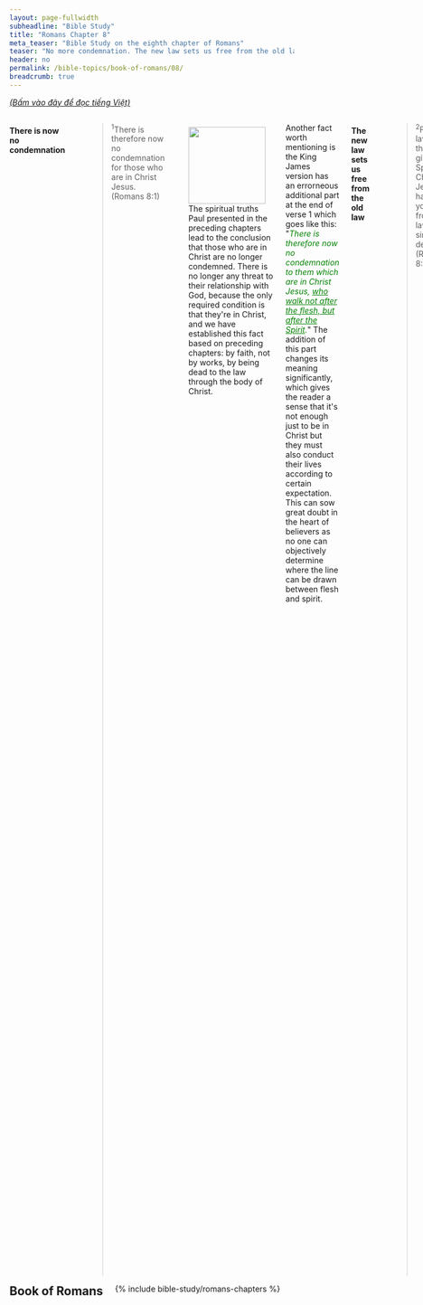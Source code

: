 ```yaml
---
layout: page-fullwidth
subheadline: "Bible Study"
title: "Romans Chapter 8"
meta_teaser: "Bible Study on the eighth chapter of Romans"
teaser: "No more condemnation. The new law sets us free from the old law. True meaning of walking after the flesh. Where is the focus of your faith? Who walks after the flesh? The spirit lives but the flesh is dead. The Spirit gives life. The debt of the flesh is fully paid. Do not rely on the flesh to achieve God's righteousness. Sealed by the Spirit. Peace in Christ. Suffering with Christ--the true meaning. Waiting for the day of deliverance from the bondage of decay. The Spirit prays for us. Those who are called by God. God's love is undefeatable."
header: no
permalink: /bible-topics/book-of-romans/08/
breadcrumb: true
---
```

<!--more-->
<p style="font-style: italic;"><a href="{{ site.projectname }}/hoc-kinh-thanh/sach-ro-ma/08/">(Bấm vào đây để đọc tiếng Việt)</a></p>
<div class="row">
<div class="medium-8 columns">

<!-- MAIN TEXT -->
<h4 abp="1953"><strong>There is now no condemnation<br /></strong></h4>
<p style="text-align: left;" abp="1960"><strong></strong><blockquote><sup abp="1961">1</sup>There is therefore now no condemnation for those who are in Christ Jesus. (Romans 8:1) </blockquote></p>
<div>
<p>
<img alt src="{{ site.baseurl }}/images/no-condemnation.jpg" style="border: 0px none; margin: 7px 15px 0px 0px; max-width: 100%; height: 136px; padding: 0px; float: left;">
<p style="text-align: left;" abp="1968">The spiritual truths Paul presented in the preceding chapters lead to the conclusion that those who are in Christ are no longer condemned. There is no longer any threat to their relationship with God, because the only required condition is that they're in Christ, and we have established this fact based on preceding chapters: by faith, not by works, by being dead to the law through the body of Christ.</p>
</p>
</div>
<p style="text-align: left;" abp="1968">Another fact worth mentioning is the King James version has an errorneous additional part at the end of verse 1 which goes like this: "<span style="color: #008000;"><em>There is therefore now no condemnation to them which are in Christ Jesus, <span style="text-decoration: underline;">who walk not after the flesh, but after the Spirit</span>.</em></span>" The addition of this part changes its meaning significantly, which gives the reader a sense that it's not enough just to be in Christ but they must also conduct their lives according to certain expectation. This can sow great doubt in the heart of believers as no one can objectively determine where the line can be drawn between flesh and spirit.<br /><br /></p>
<h4 style="text-align: left;" abp="1996"><strong>The new law sets us free from the old law</strong></h4>
<p style="text-align: left;" abp="1996"><blockquote><sup>2</sup>For the law of the life-giving Spirit in Christ Jesus has set you free from the law of sin and death. (Romans 8:2)</blockquote></p>
<p style="text-align: left;" abp="1996">In relation to the law, we normally think of rules, statutes, do's and don'ts, something that helps us maintain a relationship with God. But this passage shows us two kinds of law, the law of the Spirit of life, and the law of sin and death. The large majority of us have read or heard of the law of the spirit of life, but considers it just a doctrine, a point of theology, for books, for study, and for exams in seminary. But when it comes to Christian living, the law of sin and death is exclusively used, but few know where it ultimately leads. But if you read verse 2 carefully, you'd have seen that the life-giving law sets you free from the other law, which Paul accurately calls the law of sin and death.</p>
<p style="text-align: left;" abp="1996">One law leads to life, while the other leads to death, the question is why does the majority choose death? Is this death law the wide road that leads to death but many choose to follow it? (Matthew 7:14) Why are there so few sermons that focus on the law of the Spirit of life?</p>
<h4 style="text-align: left;" abp="1996"><strong>The true meaning of walking according to the flesh</strong></h4>
<p style="text-align: left;" abp="1996"><blockquote><sup>3</sup>For God achieved what the law could not do because it was weakened through the flesh. By sending his own Son in the likeness of sinful flesh and concerning sin, he condemned sin in the flesh, <sup>4</sup>so that the righteous requirement of the law may be fulfilled in us, who do not walk according to the flesh but according to the Spirit.&nbsp; (Romans 8:3-4) </blockquote></p>
<p style="text-align: left;" abp="1996">What was it that the law could not do? What else is more important than to be considered righteous in the sight of God? And what is more important than (eternal) life? Paul wrote in the last part of chapter 7 that the flesh cannot fulfill the requirements of the law, therefore God sent his only begotten Son to do what we couldn't, or to use one Paul's favorite expression, what the law cannot accomplish through man of flesh and blood.</p>
<p style="text-align: left;" abp="1996">What does it mean to "walk according to the flesh?" To "walk according to the Spirit?" We must first define "according to," or "patterned after."&nbsp; If we stay with the context from Romans chapter 1 to this point, there is a comparison between two opposites: the flesh and the Spirit. With relation to the flesh we have the law and works, while in relation to the Spirit we have grace and faith. But what is the principal goal of either of the two patterns? All religions, including Christianity, aim at achieving the highest ideal in the respective faith. This is the goal of Paul's writing when he contrasts the two extremes in their ability to help us achieve our ideals; and the Christian ideal is to attain God's righteousness. Therefore the walk after the flesh that Paul talks about here is not about the temptations common to man, but about the reliance on the flesh to attain the highest spiritual goal. It is concluded that the law cannot through perishable flesh achieve salvation.</p>
<h4 style="text-align: left;" abp="1996"><br />
<strong>Where is the focus of your faith?</strong></h4>
<p abp="1996" style="text-align: left;"><blockquote><sup>5</sup>For those who live according to the flesh have their outlook shaped by the things of the flesh, but those who live according to the Spirit have their outlook shaped by the things of the Spirit. <sup>6</sup>For the outlook of the flesh is death, but the outlook of the Spirit is life and peace, <sup>7</sup>because the outlook of the flesh is hostile to God, for it does not submit to the law of God, nor is it able to do so. <sup>8</sup>Those who are in the flesh cannot please God. (Romans 8:5-8) </blockquote></p>
<p style="text-align: left;">The thoughts that Paul is trying to convey here is to further clarifies what he already wrote in chapter 7, where he established a foundation necessary for proper understanding of this chapter.</p>
<p style="text-align: left;">Continuing the thoughts expressed in Romans 8:3-4 above, those that rely on the work of the flesh to satisfy the demands of the law, cannot help but focus on rewards for good work, or on transgressions, by the flesh. Both positively or negatively, the flesh is the center of those who operate on its realm. The Galatians show their walk according to the flesh when they put heavy emphasis on circumcision, the Colossians pay attention to the keeping of days, on depriving self of certain things they deem might affect their spirituality, etc.</p>
<p style="text-align: left;">Conversely, what does it mean to walk according to the Spirit? It can be simply stated to mean that one relies entirely on the work of the Spirit to attain God's righteousness. This we already did when we first come humbly to the cross of Christ acknowledging our inability to save ourselves. Then it becomes clear that to walk in the Spirit is to continue the rest of the way in the same manner. We have often admonished each other to surrender, to yield, to the Holy Spirit. Jesus gave us an exact recipe for doing that: REST, a spiritual rest like the earthly Sabbath, a rest given to those who believe because Jesus had spoken: "it is finished." In Galatians 3:3 Paul scolded the people for their foolishness of starting with the Spirit then attempting to walk the rest of the way by means of the flesh. Has it become clear to you reader that to walk according to the flesh means to attempt to use fleshly means please God?</p>
<p style="text-align: left;">The walking after the flesh, or the use of the flesh to attain spiritual goals, is at the center of every worldly religion, including Christians whose belief is based on the same thing. Either positively or negatively, though with the intention of teaching, or exhortation, their focus is on the restraining of the corruptible flesh. Paul concluded this part with a stern warning: faith that is based on the flesh cannot please God.<br />&nbsp;</p>
<h4 style="text-align: left;" abp="1996"><strong>Who walks after the flesh?</strong></h4>
<p style="text-align: left;" abp="1996"><blockquote><sup>9</sup>You, however, are not in the flesh but in the Spirit, if indeed the Spirit of God lives in you. Now if anyone does not have the Spirit of Christ, this person does not belong to him. (Romans 8:9) </blockquote></p>
<p style="text-align: left;" abp="1996">In case you wonder how you can know whether you're walking after the flesh or the Spirit, this passage gives us a clear direction: IF YOU ARE IN THE SPIRIT, YOU'RE NOT IN THE FLESH. But someone may ask: How do I know I have the Spirit? Ephesians 1:12-14 says those who believe in Christ is sealed with the Holy Spirit until the day of redemption. Therefore according to verse 9 above, those who are sealed with the Holy Spirit are by definition NOT IN THE FLESH. They are set free from the law that binds them to the body of death (Romans 6:4; Romans 7).</p>
<p style="text-align: left;" abp="1996">This is the reason that a person though still live in sinful flesh is COUNTED as not being in the flesh. Exactly in the same manner they are counted as NOT GUILTY, RIGHTEOUS, DEAD AND BURIED WITH CHRIST, SANCTIFIED, therefore being not in the flesh is also a STATUS GIVEN BY GRACE.</p>
<p style="text-align: left;" abp="1996">In reality, our sinful nature is still very capable of transgressions, even daily because every deed, even righteous deed, falls short of God's glory, and is therefore counted as sin. Isaiah 64:6 says this a long time ago that all the righteous acts that we perform are like filthy rags.<br /><br data-mce-bogus="1" /></p>
<h4 style="text-align: left;" abp="1996"><strong>The Spirit lives but the flesh is dead</strong></h4>
<p style="text-align: left;" abp="1996"><blockquote><sup>10</sup>But if Christ is in you, your body is dead because of sin, but the Spirit is your life because of righteousness. (Romans 8:10) </blockquote></p>
<p style="text-align: left;" abp="1996">I hope you follow the context to see that this verse greatly clarifies the meaning of "walk according to the flesh." This verse shows that each of us has two parts, the flesh, and the spirit, where the flesh is "dead because of sin" as an obvious and unavoidable fact, because the body itself is sinful and belongs to the realm of death. I don't think we need much clarification concerning the part of the spirit. There are usually few misapplications concerning it.</p>
<p style="text-align: left;" abp="1996">More over in verse 10, a person though may be in Christ, the body, or flesh, is still dead in sin. Therefore we can understand "not in the flesh," as written in verse 9, means no longer base the works of the flesh, be they good or bad, as the determining factor in their relationship with God. All other interpretation would be in conflict with what Paul is writing for us.</p>
<p style="text-align: left;" abp="1996">The spiritual part is alive through the righteousness afforded us by the blood of Christ.</p>
<h4 style="text-align: left;" abp="1996"><br />
<strong>The Spirit gives life</strong></h4>
<p style="text-align: left;" abp="1996"><blockquote><sup>11</sup>Moreover if the Spirit of the one who raised Jesus from the dead lives in you, the one who raised Christ from the dead will also make your mortal bodies alive through his Spirit who lives in you. (Romans 8:11)</blockquote></p>
<p style="text-align: left;" abp="1996">What each believer needs is not a method, some training, reinforcement, or whatever that he can do, but LIFE from God who brought Christ back to life, much the same way he breathed life into Adam.&nbsp; But almost as a universal rule, we fall into the trap of the flesh, thinking there is something we can do to maintain our spiritual livelihood. Here is the proof, a well respected expert of the law, professor Nicodemus came to ask Jesus: "<span style="color: #008000;"><em>How can a man be born when he is old? He cannot enter his mother’s womb and be born a second time, can he?</em></span>" (John 3:4) Jesus talked of being born from above, Nicodemus could not think beyond his flesh, he's bordering on reincarnation, somehow the flesh can someday advance to godhood. Surely many believers and their leaders think in much the same way: what can I do? But this is a thinking that comes from corruptible flesh, from the world. There is nothing we can do, except to behold Jesus like the Hebrews of old in the desert who must fix their eyes on the suspended snake to be saved from deadly snake bites. Jesus told Nicodemus that he had to be born again. What can you do to be born again? Sacrifice yourselves on burning stakes? Give all your possessions to the poor? Powerful sermon delivery? Can fathom all mysteries? No, it's not by might, nor by power, but by God's Spirit (Zechariah 4:6).</p>
<p style="text-align: left;" abp="1996">Do you believe that it is enough just to believe in Christ? Or do you think you must do something more? Learn from Jesus' lesson to Nicodemus.</p>
<h4 style="text-align: left;" abp="1996"><br />
<strong>The debt of the flesh is fully paid</strong></h4>
<p style="text-align: left;" abp="1996"><blockquote><sup>12</sup>So then, brothers and sisters, we are under obligation, not to the flesh, to live according to the flesh&nbsp;(Romans 8:12) </blockquote></p>
<p style="text-align: left;" abp="1996">Surely, though we have had a debt of sin to the flesh, Jesus had paid it all. Furthermore, if our debts have been erased, then the law that demands our payments must have been canceled, our bondage to the corruptible flesh had been broken. From now on we can live in freedom, with hearts cleansed from a guilty conscience and bodies washed with pure water (Hebrews 10:22). We no longer have to pay our debts repeatedly. Therefore the Lord's prayer is what Jesus taught the unsaved general public while he was preparing for the ushering in of the New Covenant. It is aimed at especially the Pharisees, who do not ask to be forgiven for sins, because they normally redeem themselves with burnt offerings. But the debt of sins can only be paid for by a singularly God-pleasing sacrifice which is Jesus Christ. Therefore if we are no longer indebted to the flesh, why do we live as if we're still in debt?<br /><br /></p>
<h4 abp="1996" style="text-align: left;"><strong>Do not use the flesh to achieve God's righteousness</strong></h4>
<p abp="1996" style="text-align: left;"><blockquote><sup>13</sup>(for if you live according to the flesh, you will die), but if by the Spirit you put to death the deeds of the body you will live. (Romans 8:13) </blockquote></p>
<p abp="1996" style="text-align: left;">Up to this point, we can safely paraphrase this verse as follows: "<em>Surely, if you use the flesh to achieve God's righteousness, then you are gravely mistaken, because doing that will lead to death, but if you rely on the power of the Spirit, which means you place your rest in the One through whom we have been dead and buried so that the law that bound us to the old flesh is rendered powerless, then you will live.</em>"</p>
<p abp="1996" style="text-align: left;">If you have forgotten the passage that talks about the death to the law that allows you to join with Christ, then please go back to the writing on chapter 7. The work of the flesh is sin, but sin is only powerful when the law that demands our payment, or punishment, is still in effect. Therefore the work of the flesh, or sin, is only dead when the law that gives it power is rendered powerless. And we have been freed form that law through the body of Christ.<br /><br /></p>
<h4 abp="1996" style="text-align: left;"><strong>Sealed by the Spirit</strong></h4>
<p abp="1996" style="text-align: left;"><blockquote><sup>14</sup>For all who are led by the Spirit of God are the sons of God.&nbsp;(Romans 8:14) </blockquote></p>
<p abp="1996" style="text-align: left;">All who are led by the Spirit of God are His sons. And we know whoever is in Christ is given the seal of the Holy Spirit (Ephesians 1:13), who is our Comforter, and the one who will lead us into all the truth.</p>
<p abp="1996" style="text-align: left;">But this is where things get complicated among various inclinations of belief, concerning who is led by the Spirit of God. One day, a friend who perhaps did not share with me the thoughts on this topic, asked me about the 5 points of Calvinism. I read through them and observed that the majority of the points aimed at defining who is a true Christian. I remarked that it is a useless thing to discuss who is a true Christian, because it would be much better to show people how to be saved and leave the deciding of who is a true Christian to the All-Knowing, the Omniscient, who is not so blind and dumb as to have to rely on even the wisest of men.</p>
<p abp="1996" style="text-align: left;">Jesus spoke of this when his disciples wanted to eliminate those they deemed are insincere in doing God's work; he told them to leave it until the day of judgement, lest they pulled up wheat along with weeds (Matthew 13:24-30). Calvinism, or myriad books and sermons, often have the tendency to pull up weeds, to the point many true children of God become doubtful of their own salvation, because over the years, their feeble faith becomes weakened because of doubts that came from frequent questioning of their salvation in various shapes or forms. Their faith should have been watered with the truth of God's grace and mercies, and his faithfulness. Be careful, do not squander the precious opportunity the Lord has give you to proclaim the height, depth, width and breadth of God's love, do not turn it into campaign for weed hunting against the will of Christ. If you who claim to desire to do everything Jesus commands you to do, at least do this: stop chasing after the weeds. Because those who are sealed with the Spirit, He will lead them, while those that do not belong to Him, what is the point of preaching to them? Or are you casting pearl before swine? (Matthew 7:6)</p>
<h4 abp="1996" style="text-align: left;"><strong>Peace in Christ</strong></h4>
<p abp="1996" style="text-align: left;"><blockquote><sup>15</sup>For you did not receive the spirit of slavery leading again to fear, but you received the Spirit of adoption, by whom we cry, “Abba, Father.” <sup>16</sup>The Spirit himself bears witness to our spirit that we are God’s children.&nbsp;(Romans 8:15-16) </blockquote></p>
<p abp="1996" style="text-align: left;">What makes it possible for us to relate to God without fear? It is not without reason that Paul raised the point concerning fear. In relating to God through the law, fear is inevitable, because under law there is condemnation, and punishment, for those who miss the mark. Sin means to miss the mark.</p>
<p abp="1996" style="text-align: left;">The "Spirit of adoption" is a new status attributed to us thanks to our being in Christ. Formerly we had the spirit of slavery under sin. God wants us to live in the new spirit, relating to Him in a new way, through the perfection of Christ instead of through the imperfection of the sin nature. We live in the spirit of slavery when the issue of sin is still the predominant focus in life, to the Jews it's the rituals, the burnt offerings as payment for transgressions.</p>
<p abp="1996" style="text-align: left;">A figure skater in a competition must have had painful falls, hence lost points. The skater can choose to walk in the spirit of a defeated athlete, with mind churning, replaying incidents of failure, or walk in the spirit of a conqueror, considering each step, each upward motion, the first step of the champion. It's the same way with the follower of Christ, where do you put your focus: your failures or Christ's victory, your sins or the perfection of Christ.</p>
<p abp="1996" style="text-align: left;">God also gave us the Holy Spirit as a sign that we belong to God. But this sign is not something to be felt in the bosom, but to be received as a promise, a truth so we understand and become resolute in our belief. Because the feelings can change due to external circumstances, but the promise and the truth will endure forever. This sign is not something easily observed with eyes of flesh (Luke 17:20), but something we accept by faith.</p>
<p abp="1996" style="text-align: left;">&nbsp;</p>
<h4 abp="1996" style="text-align: left;"><strong>Suffering with Christ--the true meaning</strong></h4>
<p abp="1996" style="text-align: left;"><blockquote><sup>17</sup>And if children, then heirs (namely, heirs of God and also fellow heirs with Christ) – if indeed we suffer with him so we may also be glorified with him. <sup>18</sup>For I consider that our present sufferings cannot even be compared to the glory that will be revealed to us.(Romans 8:17-18) </blockquote></p>
<p style="text-align: left;">What does it mean to "suffer with him?" In what aspect did Christ have to suffer? On the cross to redeem mankind? Of the sin of the entire human race piled on him? Of the sufferings that common man must endure?&nbsp;</p>
<p style="text-align: left;">If it is the suffering related to the sin of man, surely it cannot be something we can share with Christ, because in order to pay for man's sin, Christ had be in the form of man but without sin, and no one born of flesh and blood is qualified to take part in this suffering.</p>
<p style="text-align: left;">If it is the suffering from the piling of the world's sin on Christ when he was crucified such that God for a time withdrew himself form the suffering One, then once again, no one except Christ could carry such weight.</p>
<p style="text-align: left;">Surely it cannot be the suffering that common man must go through, such as diseases, wars, poverty, unfairness, violence, etc., because it is the unavoidable consequence of sin that forced man off the Garden of Eden.</p>
<p style="text-align: left;">There remains only one kind of suffering that perhaps Paul was talking about in this letter, that is the suffering of those who were persecuted for the name of Christ. The famous preacher Charles Spurgeon wrote that this suffering is part of the heavenly inheritance that we all receive with Christ when we are co-heirs with him. But what role will this suffering play in the coming Kingdom of God? This cannot be a general rule for all believers; because there are different level of persecutions as there are different ways people deal with persecutions; some are without fear, while some are feeble hearted, depending on the personality that God blessed them with.</p>
<p style="text-align: left;">There is yet another problem with the way Paul phrased this idea of suffering with Christ, in which it appears to be a condition to be a co-heir with Christ, but it puts it in conflict with the rest of the Scriptures which say we're saved by grace and through faith alone, additionally in Colossians 2:23 Paul himself wrote that the harsh treatment of the body adds nothing to our sanctification--if indeed some think suffering make them more spiritual.</p>
<p style="text-align: left;">So how are we to conclude, or find applications, concerning the suffering in this passage? I believe the Holy Spirit will lead each individual according to His will and power to accomplish His purpose in their lives.<br /><br /></p>
<h4 style="text-align: left;"><strong>Waiting for the day of deliverance from the bondage of decay</strong></h4>
<p style="text-align: left;"><blockquote><sup>19</sup>For the creation eagerly waits for the revelation of the sons of God. <sup>20</sup>For the creation was subjected to futility – not willingly but because of God who subjected it – in hope <sup>21</sup>that the creation itself will also be set free from the bondage of decay into the glorious freedom of God’s children. <sup>22</sup>For we know that the whole creation groans and suffers together until now. <sup>23</sup>Not only this, but we ourselves also, who have the first fruits of the Spirit, groan inwardly as we eagerly await our adoption, the redemption of our bodies. 24 For in hope we were saved. Now hope that is seen is not hope, because who hopes for what he sees? 25 But if we hope for what we do not see, we eagerly wait for it with endurance.&nbsp; (Romans 8:19-25) </blockquote></p>
<p style="text-align: left;">From the beginning of the book of Romans up to this point, Paul helps us realize a Christian identity that is a conqueror through Christ, having been delivered from the bondage of the law which once bound us to the body of sin. All that we have, from being dead and buried with Christ, to being set free from the law which accuses us of transgressions, to being set apart to be co-heir with Christ, to being proclaimed righteous, etc., is singularly bestowed on us by the grace of God. Though all that has been given us is based on the foundation of the promise of God who is faithful, in this present life, a child of God is still under the "bondage of decay."</p>
<p style="text-align: left;">In one aspect, we enjoy the position, or the identity, of being not under sin, but in another aspect, because we still live in the flesh, we are still slaves to its corruption. Therefore a believer has two choices, either the position of being children of God thanks to Christ's death on the cross, or the position of a sinner who battles with the flesh day and night.</p>
<p style="text-align: left;">Many Christians, including great men of faith in the modern time such as Charles Spurgeon, M. L. Jones, believe that God continues to work in the life of believers to perfect them until the day of redemption. But upon which foundation did they base this belief? In Romans 7:20,25;8:10 Paul showed us two parts in a Christian's life: the flesh and the spirit. The spiritual part was made alive by the Spirit of God much like when he breathed into Adam to make him a living being; where is this part less than perfect that it needs &nbsp;to be perfected? I'm sure they agree with me that this spiritual part that came from God is already perfect by itself. Now comes the flesh, we know it will be destroyed like the old wineskin, it is not allowed to inherit the incorruptible, then how and for which purpose do you perfect it? The idea of reaching perfection sounds so much like reincarnation.</p>
<p style="text-align: left;">I know many Christians and ministries focus on the improvement of the flesh which is condemned to the bondage of decay. They don't understand what Jesus told Nicodemus that the flesh can only yield dead fruit, but new life which comes straight from the Holy Spirit has no need to be perfected, because it is already perfect.<br /><br /></p>
<h4 style="text-align: left;"><strong>The Holy Spirit prays for us</strong></h4>
<p style="text-align: left;"><blockquote><sup>26</sup>In the same way, the Spirit helps us in our weakness, for we do not know how we should pray, but the Spirit himself intercedes for us with inexpressible groanings. <sup>27</sup>And he who searches our hearts knows the mind of the Spirit, because the Spirit intercedes on behalf of the saints according to God’s will.&nbsp;(Romans 8:26-27) </blockquote></p>
<p style="text-align: left;">Is there anything that God is not doing on our behalf? From the payment of sin, to declaring righteous, to the adoption of the sonship of God, and now even the precious communication with God through prayer. This weakness, or helplessness, speaks of our inability to know God's will so we can pray, and for what we want to pray. Yet countless books are written on prayers; is it because we have a horde of super Christians who are not helpless? Who know how to search men's heart and the thoughts of the Almighty? Perhaps books on prayer should carry this title: "Don't know how to pray?" and its content should only contain one short paragraph: "Surely, because we're helpless, none of us know how to pray. Keep resting in the fact that the Holy Spirit is praying for us." What else can you write about prayer?<br /><br /></p>
<h4 style="text-align: left;"><strong>Those who are called by God</strong></h4>
<p style="text-align: left;"><blockquote><sup>28</sup>And we know that all things work together for good for those who love God, who are called according to his purpose, <sup>29</sup>because those whom he foreknew he also predestined to be conformed to the image of his Son, that his Son would be the firstborn among many brothers and sisters. <sup>30</sup>And those he predestined, he also called; and those he called, he also justified; and those he justified, he also glorified.&nbsp; (Romans 8:28-30) </blockquote></p>
<p style="text-align: left;">The majority of us know Jesus' commandment of love, but we often don't know how to love God, and how much is enough. Just like the verse above on prayer, if we're too helpless to pray, to know the mind of the Spirit, how can we love the God we do not see? But yet there is a wonderful answer in verse 28: if you are called by God, you love Him, or Jesus loves God through you, and for you. I have come to a conclusion that everything we need for godliness and contentment, God does it for us. Even this love is placed in our hearts according to God purpose. He purposed and He called, He declared you righteous, and He gives you the glory.<br /><br /></p>
<h4 style="text-align: left;"><strong>God's love is undefeatable</strong></h4>
<p style="text-align: left;"><blockquote><sup>31</sup>What then shall we say about these things? If God is for us, who can be against us? <sup>32</sup>Indeed, he who did not spare his own Son, but gave him up for us all – how will he not also, along with him, freely give us all things? <sup>33</sup>Who will bring any charge against God’s elect? It is God who justifies. <sup>34</sup>Who is the one who will condemn? Christ is the one who died (and more than that, he was raised), who is at the right hand of God, and who also is interceding for us. <sup>35</sup>Who will separate us from the love of Christ? Will trouble, or distress, or persecution, or famine, or nakedness, or danger, or sword? <sup>36</sup>As it is written, “For your sake we encounter death all day long; we were considered as sheep to be slaughtered.” <sup>37</sup>No, in all these things we have complete victory through him who loved us! <sup>38</sup>For I am convinced that neither death, nor life, nor angels, nor heavenly rulers, nor things that are present, nor things to come, nor powers, <sup>39</sup>nor height, nor depth, nor anything else in creation will be able to separate us from the love of God in Christ Jesus our Lord.&nbsp; (Romans 8:31-39) </blockquote></p>
<p style="text-align: left;">This is not a promise of keeping you safe concerning this life, because Jesus died on the cross not so we enjoy blessings in this present time, but to gives us the righteousness we need to stand firm on the last day. These promises point toward an assurance of salvation, the power to become children of God.<br /><br /></p>
<p abp="1999" style="text-align: left;"><em abp="2000" style="color: #999999;"><span abp="2001" style="font-size: 10pt; line-height: 1.2em;">Scripture quoted by permission. All scripture quotations, unless otherwise indicated, are taken from the NET Bible® copyright ©1996-2006 by Biblical Studies Press, L.L.C. All rights reserved.</span></em></p>
<p style="text-align: left;" abp="2002"><span style="color: #999999;" abp="2003"><em abp="2004"><span style="font-size: 10pt;" abp="2005">Nghi Nguyen</span></em></span></p>
<div class="alert-box text radius "><p><em abp="2000" style="color: #999999;">Disclaimer: This is my own opinion on the topic, which does not necessarily reflect the church's theology, or beliefs of the individuals in it — Nghi Nguyen</em></p></div>
</div><!-- /.medium-8.columns -->
<div class="bible-index medium-4 columns">
<h2 style="margin: 0px">Book of Romans</h2>
        {% include bible-study/romans-chapters %}
</div><!-- /.medium-4.columns -->
</div><!-- /.row -->
